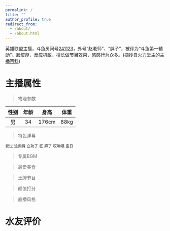 ```yaml
---
permalink: /
title: ""
author_profile: true
redirect_from: 
  - /about/
  - /about.html
---
```


英雄联盟主播，斗鱼房间号[241123](https://www.douyu.com/241123)，外号“赵老师”、“胖子”，被评为“斗鱼第一辅助”。脸皮厚，反应机敏，擅长做节目效果，憨憨行为众多。(摘抄自[火力堂主的主播百科](https://yuba.douyu.com/group/anchorWiki/3022))


主播属性
======

> 物理参数

| 性别 | 年龄 | 身高 | 体重 |
|:----:|:----:|:----:|:----:|
| 男 | 34 | 176cm | 88kg |

> 特色弹幕

`爱过` `这闹得` `立功了` `狂`
`麻了` `哎呦喂` `歪日`

> 专属BGM



> 最爱美食



> 王牌节目



> 颜值打分



> 直播风格



水友评价
======
